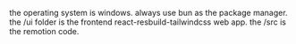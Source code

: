 the operating system is windows.
always use bun as the package manager.
the /ui folder is the frontend react-resbuild-tailwindcss web app.
the /src is the remotion code.